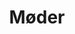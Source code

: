 ---
layout: page
title: Møder
permalink: /meetings/
feature-img: "assets/img/topbanner.jpg"
order: 100
---